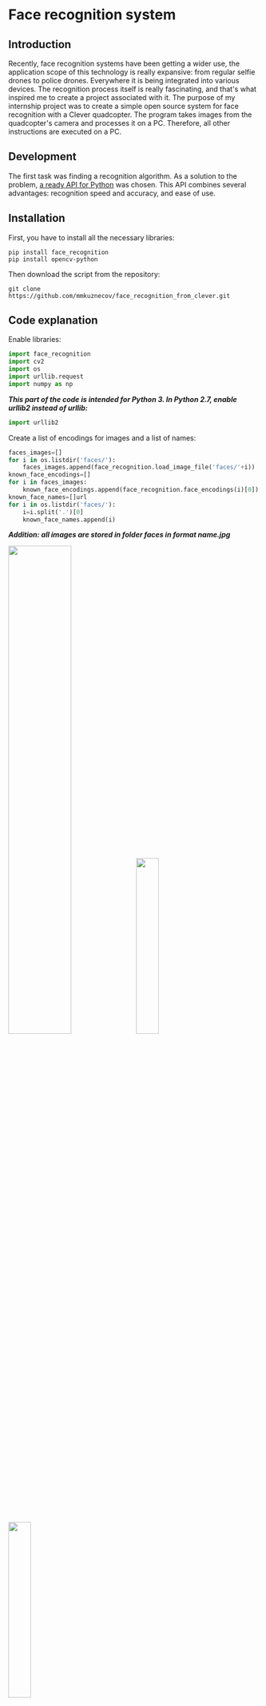 # Face recognition system

## Introduction

Recently, face recognition systems have been getting a wider use, the application scope of this technology is really expansive: from regular selfie drones to police drones. Everywhere it is being integrated into various devices. The recognition process itself is really fascinating, and that's what inspired me to create a project associated with it.  The purpose of my internship project was to create a simple open source system for face recognition with a Clever quadcopter. The program takes images from the quadcopter's camera and processes it on a PC. Therefore, all other instructions are executed on a PC.

## Development

The first task was finding a recognition algorithm. As a solution to the problem, [a ready API for Python](https://github.com/ageitgey/face_recognition) was chosen. This API combines several advantages: recognition speed and accuracy, and ease of use.

## Installation

First, you have to install all the necessary libraries:

```(bash)
pip install face_recognition
pip install opencv-python
```

Then download the script from the repository:

```(bash)
git clone https://github.com/mmkuznecov/face_recognition_from_clever.git
```

## Code explanation

Enable libraries:

```python
import face_recognition
import cv2
import os
import urllib.request
import numpy as np
```

***This part of the code is intended for Python 3. In Python 2.7, enable urllib2 instead of urllib:***

```python
import urllib2
```

Create a list of encodings for images and a list of names:

```python
faces_images=[]
for i in os.listdir('faces/'):
    faces_images.append(face_recognition.load_image_file('faces/'+i))
known_face_encodings=[]
for i in faces_images:
    known_face_encodings.append(face_recognition.face_encodings(i)[0])
known_face_names=[]url
for i in os.listdir('faces/'):
    i=i.split('.')[0]
    known_face_names.append(i)
```

***Addition: all images are stored in folder faces in format name.jpg***

<img src="../assets/screen.jpg" width="50%">

<img src="../assets/Mikhail.jpg" width="30%">

<img src="../assets/Timofey.jpg" width="30%">

Initialize some variables:

```python
face_locations = []
face_encodings = []
face_names = []
process_this_frame = True
```

Get the image from the server, and convert it to format cv2:

```python
req = urllib.request.urlopen('http://192.168.11.1:8080/snapshot?topic=/main_camera/image_raw')
arr = np.asarray(bytearray(req.read()), dtype=np.uint8)
frame = cv2.imdecode(arr, -1)
```

***For Python 2.7:***

```python
req = urllib2.urlopen('http://192.168.11.1:8080/snapshot?topic=/main_camera/image_raw')
arr = np.asarray(bytearray(req.read()), dtype=np.uint8)
frame = cv2.imdecode(arr, -1)
```

Further explanation of the code is available at GitHub of the used API in the comments to [the next script](https://github.com/ageitgey/face_recognition/blob/master/examples/facerec_from_webcam_faster.py)

## Using

It is enough to connect to "Clever" via Wi-Fi and check whether the video stream from the camera is working correctly.

Then just run the script:

```(bash)
python recog.py
```

And the output:

<img src="../assets/Mikhail_output.jpg" width="50%">

<img src="../assets/Timofey_output.jpg" width="50%">

## Possible difficulties

When the script is started, the following error may pop up:

```python
    known_face_encodings.append(face_recognition.face_encodings(i)[0])
IndexError: list index out of range
```

In this case, try to edit the images in folder faces, perhaps the program cannot recognize faces in the images due to poor quality.

## Using the calibration

To improve recognition accuracy, you can use camera calibration. The calibration module may be installed using [a special package](https://github.com/tinderad/clever_cam_calibration). Instructions for installation and use are available in the [camera calibration article](camera_calibration.md). The program that uses the calibration package is named recog_undist.py

**Code brief explanation:**

Enable installed package:

```python
import clever_cam_calibration.clevercamcalib as ccc
```

Add the following lines:

```python
height_or, width_or, depth_or = frame.shape
```

This way, you will obtain information about image size, where height_or is the height of the initial image in pixels, and width_or is the width of the initial image.
Then correct distortions in the initial image, and get its parameters:

```python
if height_or==240 and width_or==320:
    frame=ccc.get_undistorted_image(frame,ccc.CLEVER_FISHEYE_CAM_320)
elif height_or==480 and width_or==640:
    frame=ccc.get_undistorted_image(frame,ccc.CLEVER_FISHEYE_CAM_640)
else:
    frame=ccc.get_undistorted_image(frame,input("Input your path to the .yaml file: "))
height_unz, width_unz, depth_unz = frame.shape
```

***In this case, we pass argument ссс.CLEVER_FISHEYE_CAM_640, since the resolution of the image in this example, is 640x480; you can also use ссс.CLEVER_FISHEYE_CAM_320 for resolution 320x240, otherwise you will have to send the path to the .yaml calibration file as the second argument.***

Finally, return the image to its initial size:

```python
frame=cv2.resize(frame,(0,0), fx=(width_or/width_unz),fy=(height_or/height_unz))
```

This was, you can significantly improve recognition accuracy since the image processed will not be so badly distorted.

<img src="../assets/misha_calib.jpg" width="50%">
<img src="../assets/tim_calib.jpg" width="50%">
